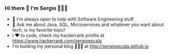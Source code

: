 ### Hi there 👋 I'm Sergio 👨🏻‍💻

<!--
**sergioescala/sergioescala** is a ✨ _special_ ✨ repository because its `README.md` (this file) appears on your GitHub profile.

Here are some ideas to get you started:

- 🔭 I’m currently working on ...
- 🌱 I’m currently learning ...
- 👯 I’m looking to collaborate on ...
- 🤔 I’m looking for help with ...
- 💬 Ask me about ...
- 📫 How to reach me: ...
- 😄 Pronouns: ...
- ⚡ Fun fact: ...
-->
- 🤔 I'm always open to help with Software Engineering stuff
- 💬 Ask me about Java, SQL, Microservices and whatever you want about tech, is my favorite topic!
- I ❤️ to code, check my hackerrank profile at https://www.hackerrank.com/sergioescala 
- I'm bulding my personal blog 👨🏻‍💻 at http://sergioescala.github.io
